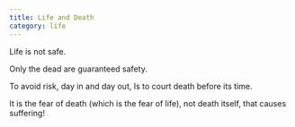 ```yaml
---
title: Life and Death
category: life
---
```


Life is not safe.

Only the dead
are guaranteed safety.

To avoid risk,
day in and day out,
Is to court death
before its time.

It is the fear of death
(which is the fear of life),
not death itself,
that causes suffering!
